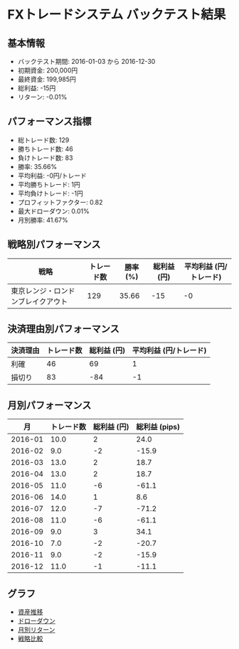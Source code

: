 # FXトレードシステム バックテスト結果

## 基本情報

- バックテスト期間: 2016-01-03 から 2016-12-30
- 初期資金: 200,000円
- 最終資金: 199,985円
- 総利益: -15円
- リターン: -0.01%

## パフォーマンス指標

- 総トレード数: 129
- 勝ちトレード数: 46
- 負けトレード数: 83
- 勝率: 35.66%
- 平均利益: -0円/トレード
- 平均勝ちトレード: 1円
- 平均負けトレード: -1円
- プロフィットファクター: 0.82
- 最大ドローダウン: 0.01%
- 月別勝率: 41.67%

## 戦略別パフォーマンス

| 戦略 | トレード数 | 勝率 (%) | 総利益 (円) | 平均利益 (円/トレード) |
|------|------------|----------|------------|------------------------|
| 東京レンジ・ロンドンブレイクアウト | 129 | 35.66 | -15 | -0 |

## 決済理由別パフォーマンス

| 決済理由 | トレード数 | 総利益 (円) | 平均利益 (円/トレード) |
|----------|------------|------------|------------------------|
| 利確 | 46 | 69 | 1 |
| 損切り | 83 | -84 | -1 |

## 月別パフォーマンス

| 月 | トレード数 | 総利益 (円) | 総利益 (pips) |
|------|------------|------------|---------------|
| 2016-01 | 10.0 | 2 | 24.0 |
| 2016-02 | 9.0 | -2 | -15.9 |
| 2016-03 | 13.0 | 2 | 18.7 |
| 2016-04 | 13.0 | 2 | 18.7 |
| 2016-05 | 11.0 | -6 | -61.1 |
| 2016-06 | 14.0 | 1 | 8.6 |
| 2016-07 | 12.0 | -7 | -71.2 |
| 2016-08 | 11.0 | -6 | -61.1 |
| 2016-09 | 9.0 | 3 | 34.1 |
| 2016-10 | 7.0 | -2 | -20.7 |
| 2016-11 | 9.0 | -2 | -15.9 |
| 2016-12 | 11.0 | -1 | -11.1 |

## グラフ

- [資産推移](../charts/equity_curve.png)
- [ドローダウン](../charts/drawdown.png)
- [月別リターン](../charts/monthly_returns.png)
- [戦略比較](../charts/strategy_comparison.png)
